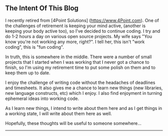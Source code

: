## The Intent Of This Blog

I recently retired from [4Point Solutions] (https://www.4Point.com). One of the challenges of retirement is keeping your mind active, 
(another is keeping your body active too), so I've decided to continue coding.  I try and do 1-2 hours a day on various open source projects.
My wife says "You know you're not working any more, right?".  I tell her, this isn't "work coding", this is "fun coding".

In truth, this is somewhere in the middle.  There were a number of small projects that I started when I was working that I never got a chance to finish,
so I'm using my retirement time to put some polish on them and to keep them up to date.

I enjoy the challenge of writing code without the headaches of deadlines and timesheets.  It also gives me a chance to learn new things 
(new libraries, new language constructs, etc) which I enjoy.  I also find enjoyment in turning ephemeral ideas into working code.

As I learn new things, I intend to write about them here and as I get things in a working state, I will write about them here as well.

Hopefully, these thoughts will be useful to someone somewhere...

---
